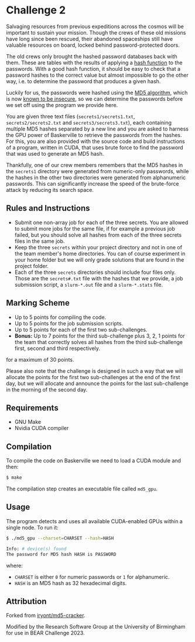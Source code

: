 # Challenge 2

Salvaging resources from previous expeditions across the cosmos will
be important to sustain your mission. Though the crews of these old
missions have long since been rescued, their abandoned spaceships still have
valuable resources on board, locked behind password-protected doors.

The old crews only brought the hashed password databases back with
them. These are tables with the results of applying a [hash
function](https://en.wikipedia.org/wiki/Hash_function) to the
passwords. With a good hash function, it should be easy to check that
a password hashes to the correct value but almost impossible to go the
other way, i.e. to determine the password that produces a given hash.

Luckily for us, the passwords were hashed using the [MD5
algorithm](https://en.wikipedia.org/wiki/MD5), which is now [known to be
insecure](https://en.wikipedia.org/wiki/MD5#Security), so we can
determine the passwords before we set off using the program
we provide here.

You are given three text files (`secrets1/secrets1.txt`, `secrets2/secrets2.txt` and `secrets3/secrets3.txt`), each containing multiple MD5 hashes separated by a new line and you are asked to harness the GPU power of Baskerville to retrieve the passwords from the hashes. For this, you are also provided with the source code and build instructions of a program, written in CUDA, that uses brute force to find the password that was used to generate an MD5 hash.

Thankfully, one of our crew members remembers that the MD5 hashes in the `secrets1` directory were generated from numeric-only passwords, while the hashes in the other two directories were generated from alphanumeric passwords. This can significantly increase the speed of the brute-force attack by reducing its search space.

## Rules and Instructions

* Submit one non-array job for each of the three secrets. You are allowed to submit more jobs for the same file, if for example a previous job failed, but you should solve all hashes from each of the three secrets files in the same job.
* Keep the three `secrets` within your project directory and not in one of the team member's home directories. You can of course experiment in your home folder but we will only grade solutions that are found in the project folder.
* Each of the three `secrets` directories should include four files only. Those are the `secrets#.txt` file with the hashes that we provide, a job submission script, a `slurm-*.out` file and a `slurm-*.stats` file.

## Marking Scheme

* Up to 5 points for compiling the code.
* Up to 5 points for the job submission scripts.
* Up to 5 points for each of the first two sub-challenges.
* **Bonus:** Up to 7 points for the third sub-challenge plus 3, 2, 1 points for the team that correctly solves all hashes from the third sub-challenge first, second and third respectively.

for a maximum of 30 points.

Please also note that the challenge is designed in such a way that we will allocate the points for the first two sub-challenges at the end of the first day, but we will allocate and announce the points for the last sub-challenge in the morning of the second day.

## Requirements

* GNU Make
* Nvidia CUDA compiler

## Compilation

To compile the code on Baskerville we need to load a CUDA module and then:

```bash
$ make
```

The compilation step creates an executable file called `md5_gpu`.

## Usage

The program detects and uses all available CUDA-enabled GPUs within a single node. To run it:

```bash
$ ./md5_gpu --charset=CHARSET --hash=HASH

Info: # device(s) found
The password for MD5 hash HASH is PASSWORD
```

where:

* `CHARSET` is either `0` for numeric passwords or `1` for alphanumeric.
* `HASH` is an MD5 hash as 32 hexadecimal digits.

## Attribution

Forked from [iryont/md5-cracker](https://github.com/iryont/md5-cracker).

Modified by the Research Software Group at the University of Birmingham for use in BEAR Challenge 2023.
